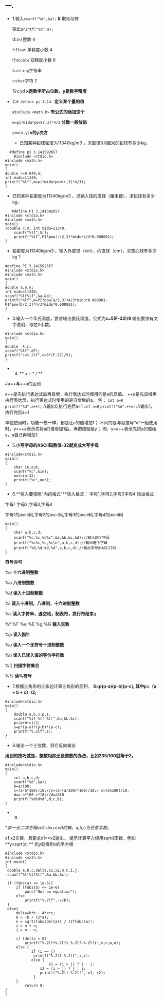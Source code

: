 ## 一.

- 1.输入`scanf("%d",&a);` **&** 取地址符

  输出`printf("%d",a);`
  
  d:`int`整数  4
  
  f:`float` 单精度小数 4
  
  lf:`double` 双精度小数 8
  
  s:`string`字符串
  
  c:`char`字符  2
  
  %x.yd **x是数字所占位数，y是数字精度**
  
- 2.`# define pi 3.14 `  **定义某个量的值**
  
  `#include <math.h>`  **有公式的话加这个**
  
  `m=pi*midu*pow(r,3)*4/3`  **分数一般放后**
  
   `pow(x,y)`**x的y次方**
  
  - 已知某种铅球密度为11340kg/m3 ，求直径9.8厘米的铅球有多少kg。 
```
  #define pi 3.141592657
	#include <stdio.h>
#include <math.h>
main()
{
double r=0.049,m;
int midu=11340;
printf("%lf",m=pi*midu*pow(r,3)*4/3);
}
```
   - 已知某种铅密度为11340kg/m3 ，求输入球的直径（厘米数），求铅球有多少kg。
```
   #define PI 3.141592657
#include <stdio.h>
#include <math.h>
main()
{double r,m; int midu=11340;
	scanf("%lf",&r);
	printf("%lf",PI*pow(r/2,3)*midu*4/3*0.000001);
}
```
  - 铅密度为11340kg/m3 ，输入外直径（cm），内直径（cm），求空心球有多少kg？
```
#define PI 3.141592657
#include <stdio.h>
#include <math.h>
main()
{
double a,b,m;
int midu=11340;
scanf("%lf%lf",&a,&b);
printf("%lf",m=PI*pow(a/2,3)*4/3*midu*0.000001-PI*pow(b/2,3)*4/3*midu*0.000001);
}
```
- 3.输入一个华氏温度，要求输出摄氏温度。公式为**c=5(F-32)/9** 输出要求有文字说明，取位2小数。
```
#include <stdio.h>
main()
{
double  F,c;
scanf("%lf",&F);
printf("c=%.2lf",c=5*(F-32)/9);
}
```
- 4. ** +  -   *   /   **

#a++与++a的区别

a++是先执行表达式后再自增，执行表达式时使用的是a的原值。
++a是先自增再执行表达示，执行表达式时使用的是自增后的a。
例：
`int a=0`
`printf("%d",a++);` //输出0,执行完后a=1
`int a=0`
`printf("%d",++a);`//输出1，执行完后a=1

单独使用时，功能一模一样，都是让a的值增加1；
不同的是与赋值号“=”一起使用时，y=++a表示先将a的值增加1后，再把值赋给y；
而，y=a++表示先把a的值给y，a自己再增加1.

- 5.**小写字母的ASCII码数值-32就变成大写字母**
```
#include<stdio.h>
main()
{
	char in,out;
	scanf("%c",&in);
	out=in-32;
	printf("%c",out);
}
```
- 6.**输入要按照"内的格式"**输入格式：
字母1,字母2,字母3字母4
输出格式：

字母1 字母2,字母3,字母4

字母1的ascii码,字母2的ascii码,字母3的ascii码,字母4的ascii码
```#include<stdio.h>
main()
{
	char a,b,c,d;
	scanf("%c,%c,%c%c",&a,&b,&c,&d);//输入四个字母
	printf("%c%c,%c,%c\n",a,b,c,d);//输出是个字母
 	printf("%d,%d,%d,%d",a,b,c,d);//输出字母的ASCII码
}
```
**符号亦可**

%x **十六进制整数**

%o **八进制整数**

%d **读入十进制整数**

%i **读入十进制，八进制，十六进制整数**

%s **读入字符串，遇空格，制表符，换行符结束**g

%f %F %e %E %g %G **输入实数**

%p **读入指针**

%u **读入一个无符号十进制整数**

%n  **读入已读入值的等价字符数**

%[] **扫描字符集合**

%% **读%符号**

- 7.根据三角形的三条边计算三角形的面积，
**S=p(p-a)(p-b)(p-c), 其中p=（a + b + c）/2;**
```
#include<stdio.h>
main()
{
	double a,b,c,p,s;
	scanf("%lf %lf %lf",&a,&b,&c);
	p=(a+b+c)/2;
	s=p*(p-a)*(p-b)*(p-c);
	printf("%.2lf",s);
}
```

- 8.输出一个三位数，将它反向输出

**用到的技巧就是，整数相除还是整数的办法，比如235/100就等于2。**

```
#include<stdio.h>
main()
{
	int a,b,c,d;
	scanf("%d",&a);
	b=a/100;
	c=(a-b*100)/10;//c=(a-(a/100)*100)/10;/	c=(a%100)/10;
	d=a-b*100-c*10;//d=a%10
	printf("%d%d%d",d,c,b);
}
```
- 9.
**求一元二次方程ax2+bx+c=0的解。a,b,c为任意实数。*

x1  x2实根，且要求x1>=x2输出。
提示计算平方根用sqrt()函数，例如 **y=sqrt(x) ** 则y就得到x的平方根
   
   ```
   #include <stdio.h>
#include <math.h>
int main()
{
	double a,b,c,delta,x1,x2,m,n,i,j;
	scanf("%lf%lf%lf",&a,&b,&c);

	if (fabs(a) <= 1e-6){
		if (fabs(b) <= 1e-6)
			puts("Not an equation");
		else
			printf("%.2lf",-c/b);
	}
	else{
		delta=b*b - 4*a*c;
		m = -b / (2*a);
		n = sqrt(fabs(delta)) / (2*fabs(a));
		i = m + n;
		j = m - n;

		if (delta < 0)
			printf("%.2lf+%.2lfi %.2lf-%.2lfi",m,n,m,n);
		else {
 		       if (i == j)
 			    printf("%.2lf %.2lf",i,i);
  		       else {
 		               x1 = (i > j) ? i : j;
 			       x2 = (i > j) ? j : i;
 			       printf("%.2lf %.2lf", x1, x2);
  			    }
 	    }
			return 0;
}
} 
```
  

